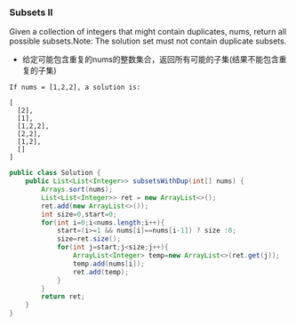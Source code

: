 ### Subsets II

Given a collection of integers that might contain duplicates, nums, return all possible subsets.Note: The solution set must not contain duplicate subsets.

* 给定可能包含重复的nums的整数集合，返回所有可能的子集(结果不能包含重复的子集)

```
If nums = [1,2,2], a solution is:

[
  [2],
  [1],
  [1,2,2],
  [2,2],
  [1,2],
  []
]
```

``` java
public class Solution {
    public List<List<Integer>> subsetsWithDup(int[] nums) {
        Arrays.sort(nums);
        List<List<Integer>> ret = new ArrayList<>();
        ret.add(new ArrayList<>());
        int size=0,start=0;
        for(int i=0;i<nums.length;i++){
            start=(i>=1 && nums[i]==nums[i-1]) ? size :0;
            size=ret.size();
            for(int j=start;j<size;j++){
                ArrayList<Integer> temp=new ArrayList<>(ret.get(j));
                temp.add(nums[i]);
                ret.add(temp);
            }
        }
        return ret;
    }
}
```

